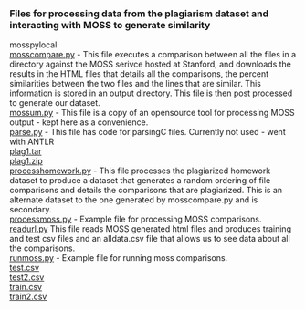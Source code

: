 ### Files for processing data from the plagiarism dataset and interacting with MOSS to generate similarity

mosspylocal<br>
[mosscompare.py](./mosscompare.py) - This file executes a comparison between all the files in a directory against the MOSS serivce hosted at Stanford, and downloads the results in the HTML files that details all the comparisons, the percent similarities between the two files and the lines that are similar. This information is stored in an output directory. This file is then post processed to generate our dataset.<br>
[mossum.py](./mossum.py) - This file is a copy of an opensource tool for processing MOSS output - kept here as a convenience. <br> 
[parse.py](./parse.py) - This file has code for  parsingC files. Currently not used - went with ANTLR<br>
[plag1.tar](./plag1.tar) <br> 
[plag1.zip](./plag1.zip) <br>
[processhomework.py](./[processhomework.py) - This file processes the plagiarized homework dataset to produce a dataset that generates a random ordering of file comparisons and details the comparisons that are plagiarized. This is an alternate dataset to the one generated by mosscompare.py and is secondary.  <br>
[processmoss.py](./processmoss.py) - Example file for processing MOSS comparisons.<br>
[readurl.py](./readurl.py) This file reads MOSS generated html files and produces training and test csv files and an alldata.csv file that allows us to see data about all the comparisons. <br>
[runmoss.py](./runmoss.py) - Example file for running moss comparisons. <br>
[test.csv](./test.csv)  <br>
[test2.csv](./test2.csv)  <br> 
[train.csv](./train.csv)  <br>
[train2.csv](./train2.csv)  <br>
